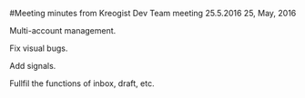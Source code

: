 #Meeting minutes from Kreogist Dev Team meeting 25.5.2016
25, May, 2016

Multi-account management.

Fix visual bugs.

Add signals.

Fullfil the functions of inbox, draft, etc.
